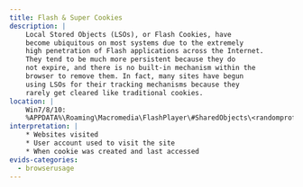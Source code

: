 ```yaml
---
title: Flash & Super Cookies
description: |
    Local Stored Objects (LSOs), or Flash Cookies, have
    become ubiquitous on most systems due to the extremely
    high penetration of Flash applications across the Internet.
    They tend to be much more persistent because they do
    not expire, and there is no built-in mechanism within the
    browser to remove them. In fact, many sites have begun
    using LSOs for their tracking mechanisms because they
    rarely get cleared like traditional cookies.
location: |
    Win7/8/10:
    %APPDATA%\Roaming\Macromedia\FlashPlayer\#SharedObjects\<randomprofileid>
interpretation: |
    * Websites visited
    * User account used to visit the site
    * When cookie was created and last accessed
evids-categories:
  - browserusage
---
```

